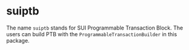 # suiptb

The name `suiptb` stands for SUI Programmable Transaction Block. The users can build PTB with the `ProgrammableTransactionBuilder` in this package.
